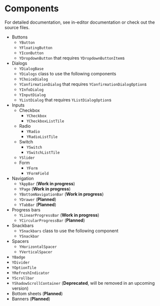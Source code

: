 # Components

For detailed documentation, see in-editor documentation or check out the source files.

- Buttons
  - `YButton`
  - `YFloatingButton`
  - `YIconButton`
  - `YDropdownButton` that requires `YDropdownButtonItem`s
- Dialogs
  - `YDialogBase`
  - `YDialogs` class to use the following components
  - `YChoiceDialog`
  - `YConfirmationDialog` that requires `YConfirmationDialogOption`s
  - `YInfoDialog`
  - `YInputDialog`
  - `YListDialog` that requires `YListDialogOption`s
- Inputs
  - Checkbox
    - `YCheckbox`
    - `YCheckboxListTile`
  - Radio
    - `YRadio`
    - `YRadioListTile`
  - Switch
    - `YSwitch`
    - `YSwitchListTile`
  - `YSlider`
  - Form
    - `YForm`
    - `YFormField`
- Navigation
  - `YAppBar` (**Work in progress**)
  - `YPage` (**Work in progress**)
  - `YBottomNavigationBar` (**Work in progress**)
  - `YDrawer` (**Planned**)
  - `YTabBar` (**Planned**)
- Progress bars
  - `YLinearProgressBar` (**Work in progress**)
  - `YCircularProgressBar` (**Planned**)
- Snackbars
  - `YSnackbars` class to use the following component
  - `YSnackbar`
- Spacers
  - `YHorizontalSpacer`
  - `YVerticalSpacer`
- `YBadge`
- `YDivider`
- `YOptionTile`
- `YRefreshIndicator`
- `YScrollbar`
- `YShadowScrollContainer` (**Deprecated**, will be removed in an upcoming version)
- Bottom sheets (**Planned**)
- Banners (**Planned**)